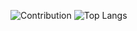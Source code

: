![Contribution](https://activity-graph.herokuapp.com/graph?username=gmchaturvedi1&theme=react-dark&hide_border=true&area=true)
![Top Langs](https://github-readme-stats.vercel.app/api/top-langs/?username=gmchaturvedi1&layout=compact)
